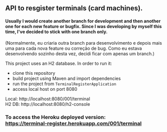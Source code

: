 ## API to resgister terminals (card machines).

#### Usually I would create another branch for development and then another one for each new feature or bugfix. Since I was developing by myself this time, I've decided to stick with one branch only. 
(Normalmente, eu criaria outra branch para desenvolvimento e depois mais uma para cada nova feature ou correção de bug. Como eu estava desenvolvendo sozinho desta vez, decidi ficar com apenas um branch.)

This project uses an H2 database. In order to run it: 
- clone this repository
- build project using Maven and import dependencies
- run the project from `TerminalRegisterApplication`
- access local host on port 8080
  
Local: http://localhost:8080/001/terminal <br>
H2 DB: http://localhost:8080/h2-console

### **To access the Heroku deployed version: <br>https://terminal-register.herokuapp.com/001/terminal**